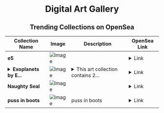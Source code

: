 <div align="center">

# Digital Art Gallery

## Trending Collections on OpenSea

| Collection Name                       | Image                                                                                     | Description                       | OpenSea Link                                                                                          |
|---------------------------------------|-------------------------------------------------------------------------------------------|-----------------------------------|--------------------------------------------------------------------------------------------------------|
| **e5** | ![Image](https://i.seadn.io/s/raw/files/1d3aee5039897d60f2580ec8aaaf1e0f.png?w=500&auto=format?w=200&auto=format) |  | <details><summary>Link</summary>[e5](https://opensea.io/collection/e5-16)</details> |
| **<details><summary>Exoplanets by E...</summary>Exoplanets by EM</details>** | ![Image](https://i.seadn.io/s/raw/files/725a1fe4f7f2a550e496652bcb6a5cea.png?w=500&auto=format?w=200&auto=format) | <details><summary>This art collection contains 2...</summary>This art collection contains 200 different exoplanets from the farthest corners of the Milky Way Galaxy, each one with its unique characteristics.</details> | <details><summary>Link</summary>[Exoplanets by EM](https://opensea.io/collection/exoplanets-by-em)</details> |
| **Naughty Seal** | ![Image](https://i.seadn.io/s/raw/files/81816877590e56e05bad34f82fccd71d.png?w=500&auto=format?w=200&auto=format) |  | <details><summary>Link</summary>[Naughty Seal](https://opensea.io/collection/naughty-seal)</details> |
| **puss in boots** | ![Image](https://i.seadn.io/s/raw/files/cb3a662c30fb1c3713d43a6d6f921f8d.png?w=500&auto=format?w=200&auto=format) | puss in boots | <details><summary>Link</summary>[puss in boots](https://opensea.io/collection/puss-in-boots-13)</details> |

</div>